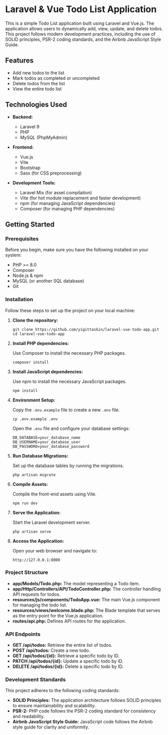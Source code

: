 # Laravel & Vue Todo List Application

This is a simple Todo List application built using Laravel and Vue.js. The application allows users to dynamically add, view, update, and delete todos. This project follows modern development practices, including the use of SOLID principles, PSR-2 coding standards, and the Airbnb JavaScript Style Guide.

## Features

- Add new todos to the list
- Mark todos as completed or uncompleted
- Delete todos from the list
- View the entire todo list

## Technologies Used

- **Backend:**
  - Laravel 9
  - PHP
  - MySQL (PhpMyAdmin)
  
- **Frontend:**
  - Vue.js
  - Vite
  - Bootstrap
  - Sass (for CSS preprocessing)

- **Development Tools:**
  - Laravel Mix (for asset compilation)
  - Vite (for hot module replacement and faster development)
  - npm (for managing JavaScript dependencies)
  - Composer (for managing PHP dependencies)

## Getting Started

### Prerequisites

Before you begin, make sure you have the following installed on your system:

- PHP >= 8.0
- Composer
- Node.js & npm
- MySQL (or another SQL database)
- Git

### Installation

Follow these steps to set up the project on your local machine:

1. **Clone the repository:**

   ```
   git clone https://github.com/yigittaskin/laravel-vue-todo-app.git
   cd laravel-vue-todo-app
   ```

2. **Install PHP dependencies:**

   Use Composer to install the necessary PHP packages.

   ```
   composer install
   ```

3. **Install JavaScript dependencies:**

   Use npm to install the necessary JavaScript packages.

   ```
   npm install
   ```

4. **Environment Setup:**

   Copy the `.env.example` file to create a new `.env` file.

   ```
   cp .env.example .env
   ```

   Open the `.env` file and configure your database settings:

   ```
   DB_DATABASE=your_database_name
   DB_USERNAME=your_database_user
   DB_PASSWORD=your_database_password
   ```

5. **Run Database Migrations:**

   Set up the database tables by running the migrations.

   ```
   php artisan migrate
   ```

6. **Compile Assets:**

   Compile the front-end assets using Vite.

   ```
   npm run dev
   ```

7. **Serve the Application:**

   Start the Laravel development server.

   ```
   php artisan serve
   ```

8. **Access the Application:**

   Open your web browser and navigate to:

   ```
   http://127.0.0.1:8000
   ```

### Project Structure

- **app/Models/Todo.php:** The model representing a Todo item.
- **app/Http/Controllers/API/TodoController.php:** The controller handling API requests for todos.
- **resources/js/components/TodoApp.vue:** The main Vue.js component for managing the todo list.
- **resources/views/welcome.blade.php:** The Blade template that serves as the entry point for the Vue.js application.
- **routes/api.php:** Defines API routes for the application.

### API Endpoints

- **GET /api/todos:** Retrieve the entire list of todos.
- **POST /api/todos:** Create a new todo.
- **GET /api/todos/{id}:** Retrieve a specific todo by ID.
- **PATCH /api/todos/{id}:** Update a specific todo by ID.
- **DELETE /api/todos/{id}:** Delete a specific todo by ID.

### Development Standards

This project adheres to the following coding standards:

- **SOLID Principles:** The application architecture follows SOLID principles to ensure maintainability and scalability.
- **PSR-2:** PHP code follows the PSR-2 coding standard for consistency and readability.
- **Airbnb JavaScript Style Guide:** JavaScript code follows the Airbnb style guide for clarity and uniformity.

